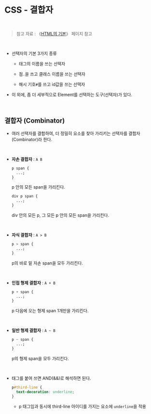 # CSS - 결합자

<br/>

> 참고 자료 : 《<a href="https://github.com/SangYoonLee1231/TIL/blob/main/HTML%20%26%20CSS/html_basic_concept.md">HTML의 기본</a>》 페이지 참고

<br/>

- 선택자의 기본 3가지 종류

  - 태그의 이름을 쓰는 선택자

  - 점<code>.</code>을 쓰고 클래스 이름을 쓰는 선택자

  - 해시 기호<code>#</code>를 쓰고 id값을 쓰는 선택자

- 이 외에, 좀 더 세부적으로 Element를 선택하는 도구(선택자)가 있다.

<br/>

## 결합자 (Combinator)

- 여러 선택자를 결합하여, 더 정밀히 요소를 찾아 가리키는 선택자를 결합자(Combinator)라 한다.

<br/>

- <strong>자손 결합자</strong> : <code>A B</code>

  ```css
  p span {
    ...;
  }
  ```

  p 안의 모든 span을 가리킨다.

  ```css
  div p span {
    ...;
  }
  ```

  div 안의 모든 p, 그 모든 p 안의 모든 span을 가리킨다.

<br/>

- <strong>자식 결합자</strong> : <code>A > B</code>

  ```css
  p > span {
    ...;
  }
  ```

  p의 바로 밑 자손 span을 모두 가리킨다.

<br/>

- <strong>인접 형제 결합자</strong> : <code>A + B</code>

  ```css
  p + span {
    ...;
  }
  ```

  p 다음에 오는 형제 span 1개만을 가리킨다.

<br/>

- <strong>일반 형제 결합자</strong> : <code>A ~ B</code>

  ```css
  p ~ span {
    ...;
  }
  ```

  p의 형제 span을 모두 가리킨다.

<br/>

- 태그를 붙여 쓰면 AND(&&)로 해석하면 된다.

  ```css
  p#third-line {
    text-decoration: underline;
  }
  ```

  - p 태그임과 동시에 third-line 아이디를 가지는 요소에 <code>underline</code>을 적용
